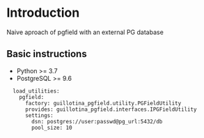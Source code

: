 # Introduction


Naive aproach of pgfield with an external PG database

## Basic instructions

- Python >= 3.7
- PostgreSQL >= 9.6


```
  load_utilities:
    pgfield:
      factory: guillotina_pgfield.utility.PGFieldUtility
      provides: guillotina_pgfield.interfaces.IPGFieldUtility
      settings:
        dsn: postgres://user:passwd@pg_url:5432/db
        pool_size: 10
```

